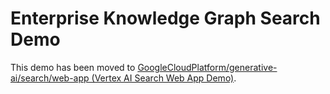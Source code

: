# Enterprise Knowledge Graph Search Demo

This demo has been moved to [GoogleCloudPlatform/generative-ai/search/web-app (Vertex AI Search Web App Demo)](https://github.com/GoogleCloudPlatform/generative-ai/tree/main/search/web-app).
